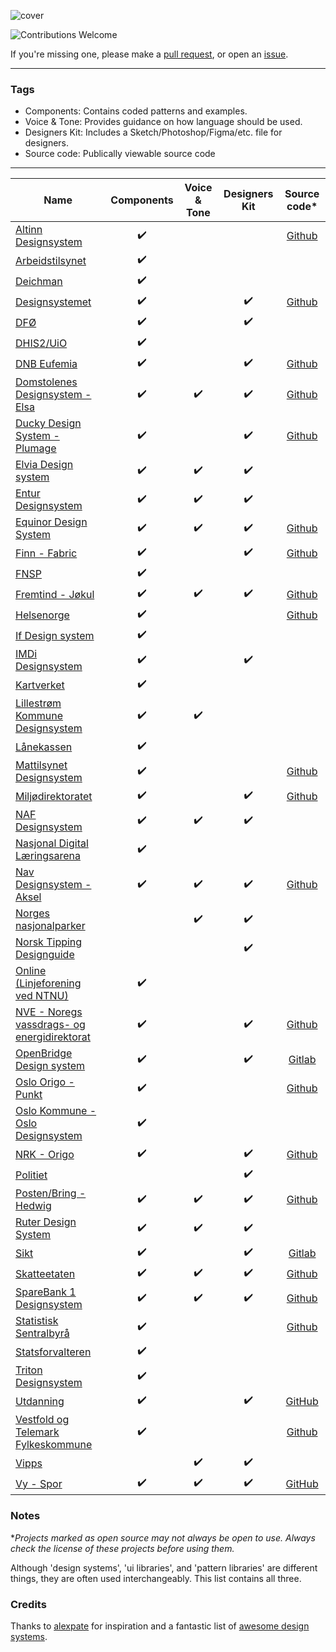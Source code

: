 ![cover](/cover_NO.png)

![Contributions Welcome](https://img.shields.io/badge/Contributions-welcome-blue.svg)

If you're missing one, please make a [pull request](https://github.com/siiron/norwegian-design-systems/pulls), or open an [issue](https://github.com/siiron/norwegian-design-systems/issues).

---

### Tags

- Components: Contains coded patterns and examples.
- Voice & Tone: Provides guidance on how language should be used.
- Designers Kit: Includes a Sketch/Photoshop/Figma/etc. file for designers.
- Source code: Publically viewable source code

---

<!-- prettier-ignore -->
| Name                                                                           | Components | Voice & Tone | Designers Kit |                         Source code*                          |
|--------------------------------------------------------------------------------|:----------:|:------------:|:-------------:|:-------------------------------------------------------------:|
| [Altinn Designsystem](https://designsystemet.no)                     |     ✔️     |              |               |  [Github](https://github.com/Altinn/altinn-design-system/)    |
| [Arbeidstilsynet](https://design.arbeidstilsynet.no/)                          |     ✔️     |              |               |                                                               |
| [Deichman](https://digibib.github.io/)                                         |     ✔️     |              |               |                                                               |
| [Designsystemet](https://www.designsystemet.no/)                               |     ✔️     |              |      ✔️       |      [Github](https://github.com/digdir/designsystem)       |
| [DFØ](https://komponenter.dfo.no/)                                             |     ✔️     |              |      ✔️       |                                                               |
| [DHIS2/UiO](https://ui.dhis2.nu/)                                              |     ✔️     |              |               |                                                               |
| [DNB Eufemia](https://eufemia.dnb.no/)                                         |     ✔️     |              |      ✔️       |      [Github](https://github.com/dnbexperience/eufemia)       |
| [Domstolenes Designsystem - Elsa ](https://design.domstol.no/)                 |     ✔️     |      ✔️      |      ✔️       |       [Github](https://github.com/domstolene/designsystem)     |
| [Ducky Design System - Plumage](https://plumage.ducky.eco/)                    |     ✔️     |              |      ✔️       |      [Github](https://github.com/DuckyTeam/Plumage)           |
| [Elvia Design system ](https://design.elvia.io/)                               |     ✔️     |      ✔️      |      ✔️       |                                                               |
| [Entur Designsystem ](https://design.entur.org/)                               |     ✔️     |      ✔️      |      ✔️       |                                                               |
| [Equinor Design System](https://eds.equinor.com/)                              |     ✔️     |      ✔️      |      ✔️       |      [Github](https://github.com/equinor/design-system)       |
| [Finn - Fabric](https://www.fabric-ds.io/)                                     |     ✔️     |              |      ✔️       |      [Github](https://github.com/fabric-ds/)                  |
| [FNSP](https://design.fnsp.no/#/intro)                                         |     ✔️     |              |                |                                                               |
| [Fremtind - Jøkul](https://fremtind.github.io/jokul/)                          |     ✔️     |      ✔️      |      ✔️       |          [Github](https://github.com/fremtind/jokul)          |
| [Helsenorge](https://helsenorge.design/)                                       |     ✔️     |              |                |     [Github](https://github.com/helsenorge/designsystem)      |
| [If Design system ](https://www.imdi.no/om-imdi/designsystem/)                 |     ✔️     |              |                |                                                               |
| [IMDi Designsystem ](https://design.if.eu/)                                    |     ✔️     |              |      ✔️       |                                                               |
| [Kartverket](https://design.kartverket.no/)                                    |     ✔️     |              |               |                                                               |
| [Lillestrøm Kommune Designsystem](https://design.lillestrom.kommune.no/guide/) |     ✔️     |      ✔️      |               |                                                               |
| [Lånekassen](https://calm-hill-068549003.azurestaticapps.net/)                 |     ✔️     |              |               |                                                               |
| [Mattilsynet Designsystem](https://mattilsynet.github.io/designsystem/)        |     ✔️     |              |               |     [Github](https://github.com/Mattilsynet/designsystem)     |
| [Miljødirektoratet](https://design.miljodirektoratet.no/)                      |     ✔️     |              |       ✔️       |     [Github](https://github.com/miljodir/md-components)       |
| [NAF Designsystem](https://merkevare.naf.no/)                                  |     ✔️     |      ✔️      |      ✔️       |                                                               |
| [Nasjonal Digital Læringsarena](https://designmanual.ndla.sh/)                 |     ✔️     |              |               |                                                               |
| [Nav Designsystem -Aksel ](https://aksel.nav.no/)                              |     ✔️     |      ✔️      |      ✔️       |   [Github](https://github.com/navikt/nav-frontend-moduler)    |
| [Norges nasjonalparker](https://designmanual.norgesnasjonalparker.no/)         |            |      ✔️      |      ✔️       |                                                               |
| [Norsk Tipping Designguide](http://nt-designguide.no/)                         |            |              |      ✔️       |                                                               |
| [Online (Linjeforening ved NTNU)](https://design.online.ntnu.no/)              |     ✔️     |              |               |                                                               |
| [NVE - Noregs vassdrags- og energidirektorat](https://design.online.ntnu.no/)  |     ✔️     |              |      ✔️       | [Github](https://github.com/NVE/Designsystem)                 |
| [OpenBridge Design system](https://www.openbridge.no/)                         |     ✔️     |              |      ✔️      | [Gitlab](https://gitlab.com/openbridge/openbridge-web-components) |
| [Oslo Origo - Punkt](https://punkt.oslo.kommune.no/)                           |     ✔️     |               |               | [Github](https://github.com/oslokommune/punkt/)             |
| [Oslo Kommune - Oslo Designsystem](https://designsystem.oslo.kommune.no/)      |     ✔️     |               |               |                                                               |
| [NRK - Origo](https://static.nrk.no/origo/latest/index.html)                   |     ✔️     |              |      ✔️       |       [Github](https://github.com/nrkno/origo)                |
| [Politiet](https://www.politiet.no/design/)                                    |            |              |      ✔️       |                                                               |
| [Posten/Bring -Hedwig](https://hedwig.posten.no/)                              |     ✔️     |      ✔️      |      ✔️       |           [Github](https://github.com/bring/hedwig)           |
| [Ruter Design System](https://brand.ruter.no)                                  |     ✔️     |      ✔️      |      ✔️       |                                                               |
| [Sikt](https://designsystem.sikt.no/)                                          |     ✔️     |             |       ✔️       | [Gitlab](https://gitlab.sikt.no/)  |
| [Skatteetaten](https://skatteetaten.github.io/frontend-components/)            |     ✔️     |      ✔️      |      ✔️       | [Github](https://github.com/Skatteetaten/frontend-components) |
| [SpareBank 1 Designsystem](https://design.sparebank1.no/)                      |     ✔️     |      ✔️      |      ✔️       |   [Github](https://github.com/SpareBank1/designsystem)        |
| [Statistisk Sentralbyrå](https://design.ssb.no/)                               |     ✔️     |              |              | [Github](https://github.com/statisticsnorway/ssb-component-library)  |
| [Statsforvalteren](https://bak.statsforvalteren.no/)                           |     ✔️     |              |              |                                                                 |
| [Triton Designsystem](https://componentlib-docs.azurewebsites.net/)            |     ✔️     |              |               |                                                               |
| [Utdanning](https://design.utdanning.no/)                                      |     ✔️     |             |      ✔️       | [GitHub](https://github.com/utdanningno/utdanning-designsystem) |
| [Vestfold og Telemark Fylkeskommune](https://komponenter.vtfk.no/)             |     ✔️     |              |              |  [Github](https://github.com/vtfk/component-library)            |
| [Vipps](https://brand.vipps.no//)                                              |            |      ✔️      |      ✔️       |                                                               |
| [Vy - Spor](https://spor.cloud.vy.no/)                                         |     ✔️     |      ✔️      |      ✔️       | [GitHub](https://github.com/nsbno/spor) |

### Notes

\*_Projects marked as open source may not always be open to use. Always check the license of these projects before using them._

Although 'design systems', 'ui libraries', and 'pattern libraries' are different things, they are often used interchangeably. This list contains all three.

### Credits

Thanks to [alexpate](https://github.com/alexpate) for inspiration and a fantastic list of [awesome design systems](https://github.com/alexpate/awesome-design-systems).
